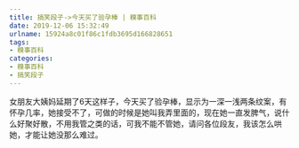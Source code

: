```yaml
---
title: 搞笑段子->今天买了验孕棒 | 糗事百科
date: 2019-12-06 15:32:49
urlname: 15924a8c01f86c1fdb3695d166828651
tags: 
- 糗事百科
categories:
- 糗事百科
- 搞笑段子
---
```

女朋友大姨妈延期了6天这样子，今天买了验孕棒，显示为一深一浅两条纹案，有怀孕几率，她接受不了，可做的时候是她叫我弄里面的，现在她一直发脾气，说什么好聚好散，不用我管之类的话，可我不能不管她，请问各位段友，我该怎么哄她，才能让她没那么难过。


